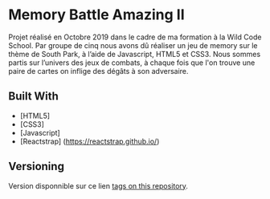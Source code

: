 # Memory Battle Amazing II

Projet réalisé en Octobre 2019 dans le cadre de ma formation à la Wild Code School.
Par groupe de cinq nous avons dû réaliser un jeu de memory sur le thème de South Park, à l’aide de Javascript, HTML5 et CSS3. Nous sommes partis sur l’univers des jeux de combats, à chaque fois que l'on trouve une paire de cartes on inflige des dégâts à son adversaire.

## Built With
* [HTML5]
* [CSS3]
* [Javascript]
* [Reactstrap] (https://reactstrap.github.io/)

## Versioning

Version disponnible sur ce lien [tags on this repository](https://ma-ho.github.io/memory-battle/). 



